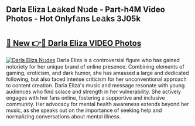 ## Darla Eliza Le𝚊ked N𝚞de - Part-h4M Video Photos - Hot Onlyf𝚊ns Le𝚊ks 3J05k

# <h2><a href="http://ac48068.deff.icu/?id=Darla+Eliza">🔗 New 👉🔴 Darla Eliza VIDEO Photos</a></h2>

[![Darla Eliza N𝚞des](https://i.imgur.com/rIISA9y.gif)](http://ac48068.deff.icu/?id=Darla+Eliza)
Darla Eliza is a controversial figure who has gained notoriety for her unique brand of online presence. Combining elements of gaming, eroticism, and dark humor, she has amassed a large and dedicated following, but also faced intense criticism for her unconventional approach to content creation. Darla Eliza's music and message resonate with young audiences who find solace and strength in her vulnerability. She actively engages with her fans online, fostering a supportive and inclusive community. Her advocacy for mental health awareness extends beyond her music, as she speaks out on the importance of seeking help and normalizing conversations about mental illness.
